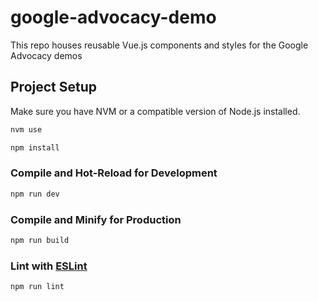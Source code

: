 # google-advocacy-demo

This repo houses reusable Vue.js components and styles for the Google Advocacy demos

## Project Setup

Make sure you have NVM or a compatible version of Node.js installed.

```sh
nvm use
```

```sh
npm install
```

### Compile and Hot-Reload for Development

```sh
npm run dev
```

### Compile and Minify for Production

```sh
npm run build
```

### Lint with [ESLint](https://eslint.org/)

```sh
npm run lint
```
